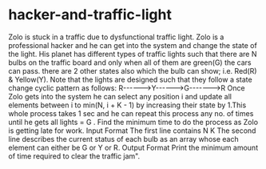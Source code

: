 # hacker-and-traffic-light
Zolo is stuck in a traffic due to dysfunctional traffic light. Zolo is a professional hacker and he can get into the system and change the state of the light. His planet has different types of traffic lights such that there are N bulbs on the traffic board and only when all of them are green(G) the cars can pass. there are 2 other states also which the bulb can show; i.e. Red(R) & Yellow(Y). Note that the lights are designed such that they follow a state change cyclic pattern as follows:
R------>Y------>G------->R
Once Zolo gets into the system he can select any position i and update all elements between i to min(N, i + K - 1) by increasing their state by 1.This whole process takes 1 sec and he can repeat this process any no. of times until he gets all lights = G . Find the minimum time to do the process as Zolo is getting late for work.
Input Format
The first line contains N K
The second line describes the current status of each bulb as an array whose each element can either be G or Y or R.
Output Format
Print the minimum amount of time required to clear the traffic jam".
